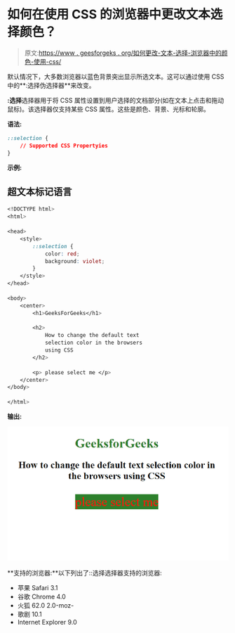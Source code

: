 # 如何在使用 CSS 的浏览器中更改文本选择颜色？

> 原文:[https://www . geesforgeks . org/如何更改-文本-选择-浏览器中的颜色-使用-css/](https://www.geeksforgeeks.org/how-to-change-text-selection-color-in-the-browsers-using-css/)

默认情况下，大多数浏览器以蓝色背景突出显示所选文本。这可以通过使用 CSS 中的**:选择伪选择器**来改变。

**:选择**选择器用于将 CSS 属性设置到用户选择的文档部分(如在文本上点击和拖动鼠标)。该选择器仅支持某些 CSS 属性。这些是颜色、背景、光标和轮廓。

**语法:**

```css
::selection {
    // Supported CSS Propertyies
}
```

**示例:**

## 超文本标记语言

```css
<!DOCTYPE html>
<html>

<head>
    <style>
        ::selection {
            color: red;
            background: violet;
        }
    </style>
</head>

<body>
    <center>
        <h1>GeeksForGeeks</h1>

        <h2>
            How to change the default text
            selection color in the browsers
            using CSS
        </h2>

        <p> please select me </p>
    </center>
</body>

</html>
```

**输出:**

![](img/0cc69158fff11aecd3cb7142850a9a37.png)

**支持的浏览器:**以下列出了::选择选择器支持的浏览器:

*   苹果 Safari 3.1
*   谷歌 Chrome 4.0
*   火狐 62.0 2.0-moz-
*   歌剧 10.1
*   Internet Explorer 9.0